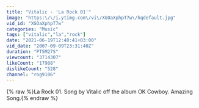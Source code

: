 ```yaml
---
title: "Vitalic - 'La Rock 01'"
image: "https:\/\/i.ytimg.com\/vi\/XGOaXphpT7w\/hqdefault.jpg"
vid_id: "XGOaXphpT7w"
categories: "Music"
tags: ["vitalic","la","rock"]
date: "2021-06-19T12:40:41+03:00"
vid_date: "2007-09-09T23:31:40Z"
duration: "PT5M27S"
viewcount: "3714307"
likeCount: "17988"
dislikeCount: "528"
channel: "rog9106"
---
```

{% raw %}La Rock 01. Song by Vitalic off the album OK Cowboy. Amazing Song.{% endraw %}
